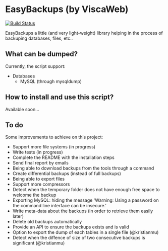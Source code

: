 EasyBackups (by ViscaWeb)
===================

[![Build Status](https://travis-ci.org/Viscaweb/EasyBackups.svg?branch=master)](https://travis-ci.org/Viscaweb/EasyBackups)

EasyBackups a little (and very light-weight) library helping in the process
of backuping databases, files, etc..

What can be dumped?
------------
Currently, the script support:
- Databases
  - MySQL (through mysqldump)

How to install and use this script?
------------
Available soon...

To do
------------
Some improvements to achieve on this project:

* Support more file systems (in progress)
* Write tests (in progress)
* Complete the README with the installation steps
* Send final report by emails
* Being able to download backups from the tools through a command
* Create differential backups (instead of full backups)
* Being able to export files
* Support more compressors
* Detect when the temporary folder does not have enough free space to welcome the backup
* Exporting MySQL: hiding the message 'Warning: Using a password on the command line interface can be insecure.'
* Write meta-data about the backups (in order to retrieve them easily later)
* Delete old backups automatically
* Provide an API to ensure the backups exists and is valid
* Option to export the dump of each tables in a single file (@kristianmu)
* Detect when the diffence of size of two consecutive backups is significant (@kristianmu)